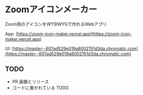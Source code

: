 # Zoomアイコンメーカー

Zoom用のアイコンをWYSIWYGで作れるWebアプリ

App: [https://zoom-icon-maker.vercel.app](https://zoom-icon-maker.vercel.app)

UI: [https://master--607ad529e019a8002151d3da.chromatic.com](https://master--607ad529e019a8002151d3da.chromatic.com)

## TODO

- PR 画像とリリース
- コードに書かれている TODO
